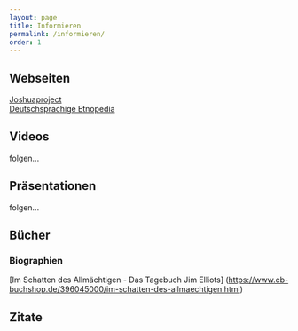 ```yaml
---
layout: page
title: Informieren
permalink: /informieren/
order: 1
---
```


## Webseiten

[Joshuaproject](https://joshuaproject.net)  
[Deutschsprachige Etnopedia](https://de.etnopedia.org/)  


## Videos

folgen...

## Präsentationen

folgen...

## Bücher

### Biographien

[Im Schatten des Allmächtigen - Das Tagebuch Jim Elliots] (https://www.cb-buchshop.de/396045000/im-schatten-des-allmaechtigen.html)

## Zitate
